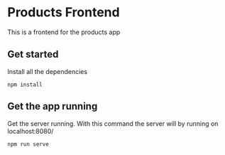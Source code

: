 # Products Frontend

This is a frontend for the products app

## Get started

Install all the dependencies

```
npm install
```

## Get the app running

Get the server running. With this command the server will by running on localhost:8080/
```
npm run serve
```